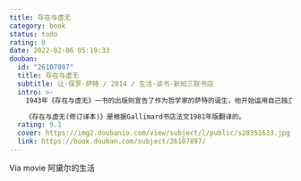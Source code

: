 ```yaml
---
title: 存在与虚无
category: book
status: todo
rating: 0
date: 2022-02-06 05:19:33
douban:
  id: "26107897"
  title: 存在与虚无
  subtitle: 让·保罗·萨特 / 2014 / 生活·读书·新知三联书店
  intro: >-
    1943年《存在与虚无》一书的出版则宣告了作为哲学家的萨特的诞生，他开始运用自己独立的思想观点和哲学词语述说对世界的理解：人即自为的存在，具有超越的特性，他永远处在变化中，而且是在时间的流逝中实现的。正是由于它具有时间性，“自为的存在”就不像“自在的存在”那样是一种“是其所是”的存在，而是一种总是显示为“不是其所是和是其所不是”面貌的存在，人是什么只是指他过去是什么，将来并未存在，现在是一个联系着过去和将来的否定，实际上是一个虚无。因此，人注定是自由的，自由是人的宿命，人必须自由地为自己做出一系列选择，正是在自由选择的过程中，人赋予对象以意义，但人必须对自己的所有选择承担全部责任。

    《存在与虚无(修订译本)》是根据Gallimard书店法文1981年版翻译的。
  rating: 9.1
  cover: https://img2.doubanio.com/view/subject/l/public/s28351633.jpg
  link: https://book.douban.com/subject/26107897/
---
```


Via movie 阿黛尔的生活